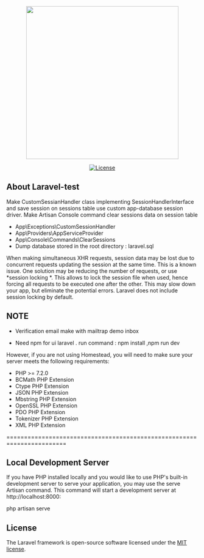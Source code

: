 <p align="center"><img src="https://res.cloudinary.com/dtfbvvkyp/image/upload/v1566331377/laravel-logolockup-cmyk-red.svg" width="400"></p>

<p align="center">
<a href="https://packagist.org/packages/laravel/framework"><img src="https://poser.pugx.org/laravel/framework/license.svg" alt="License"></a>
</p>

## About Laravel-test
Make CustomSessianHandler class implementing  SessionHandlerInterface and save session on sessions table use custom  app-database session driver.
Make Artisan Console command clear sessions data on session table 
- App\Exceptions\CustomSessionHandler 
- App\Providers\AppServiceProvider
- App\Console\Commands\ClearSessions
- Dump database stored in the root directory : laravel.sql


When making simultaneous XHR requests, session data may be lost due to concurrent requests updating the session at the same time. This is a known issue. One solution may be reducing the number of requests, or use *session locking *. This allows to lock the session file when used, hence forcing all requests to be executed one after the other. This may slow down your app, but eliminate the potential errors.
Laravel does not include session locking by default.

## NOTE
- Verification email make with mailtrap demo inbox

- Need npm for ui laravel . run command : npm install ,npm run dev

However, if you are not using Homestead, you will need to make sure your server meets the following requirements:

- PHP >= 7.2.0
- BCMath PHP Extension
- Ctype PHP Extension
- JSON PHP Extension
- Mbstring PHP Extension
- OpenSSL PHP Extension
- PDO PHP Extension
- Tokenizer PHP Extension
- XML PHP Extension


=======================================================================

## Local Development Server
   If you have PHP installed locally and you would like to use PHP's built-in development server to serve your application, you may use the serve Artisan command. This command will start a development server at http://localhost:8000:
   
   php artisan serve





## License
The Laravel framework is open-source software licensed under the [MIT license](https://opensource.org/licenses/MIT).
